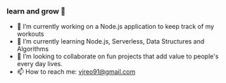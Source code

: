 <h3> learn and grow 🤙</h3>

- 🔭 I’m currently working on a Node.js application to keep track of my workouts
- 🌱 I’m currently learning Node.js, Serverless, Data Structures and Algorithms
- 👯 I’m looking to collaborate on fun projects that add value to people's every day lives.
- 📫 How to reach me: vjreo91@gmail.com

